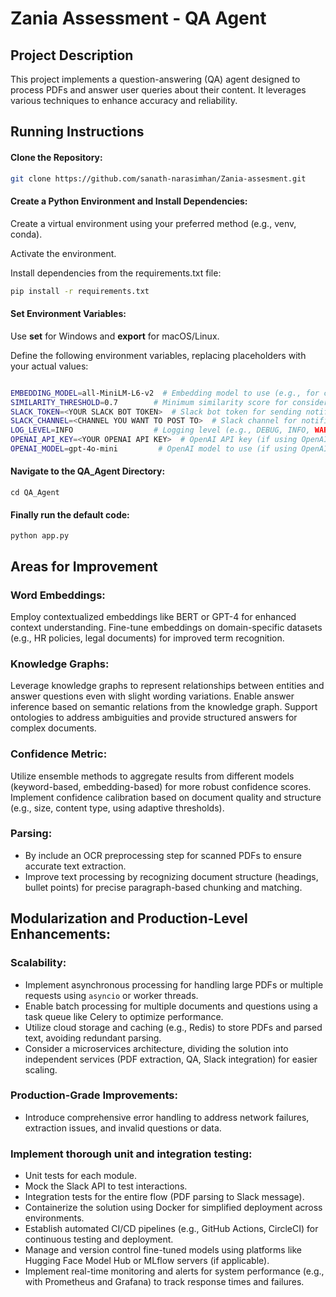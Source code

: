 # Zania Assessment - QA Agent

## Project Description

This project implements a question-answering (QA) agent designed to process PDFs and answer user queries about their content. It leverages various techniques to enhance accuracy and reliability.

## Running Instructions

#### Clone the Repository:

```bash
git clone https://github.com/sanath-narasimhan/Zania-assesment.git
```

#### Create a Python Environment and Install Dependencies:

Create a virtual environment using your preferred method (e.g., venv, conda).

Activate the environment.

Install dependencies from the requirements.txt file:

```bash
pip install -r requirements.txt
```

#### Set Environment Variables:

Use **set** for Windows and **export** for macOS/Linux.

Define the following environment variables, replacing placeholders with your actual values:

```bash

EMBEDDING_MODEL=all-MiniLM-L6-v2  # Embedding model to use (e.g., for contextualized embeddings)
SIMILARITY_THRESHOLD=0.7        # Minimum similarity score for considering a question match
SLACK_TOKEN=<YOUR SLACK BOT TOKEN>  # Slack bot token for sending notifications
SLACK_CHANNEL=<CHANNEL YOU WANT TO POST TO>  # Slack channel for notifications
LOG_LEVEL=INFO                  # Logging level (e.g., DEBUG, INFO, WARNING, ERROR)
OPENAI_API_KEY=<YOUR OPENAI API KEY>  # OpenAI API key (if using OpenAI models)
OPENAI_MODEL=gpt-4o-mini         # OpenAI model to use (if using OpenAI models)

```
#### Navigate to the QA_Agent Directory:

`cd QA_Agent`

#### Finally run the default code:

` python app.py `

## Areas for Improvement

### Word Embeddings:

Employ contextualized embeddings like BERT or GPT-4 for enhanced context understanding.
Fine-tune embeddings on domain-specific datasets (e.g., HR policies, legal documents) for improved term recognition.

### Knowledge Graphs:

Leverage knowledge graphs to represent relationships between entities and answer questions even with slight wording variations.
Enable answer inference based on semantic relations from the knowledge graph.
Support ontologies to address ambiguities and provide structured answers for complex documents.

### Confidence Metric:

Utilize ensemble methods to aggregate results from different models (keyword-based, embedding-based) for more robust confidence scores.
Implement confidence calibration based on document quality and structure (e.g., size, content type, using adaptive thresholds).

### Parsing:

- By include an OCR preprocessing step for scanned PDFs to ensure accurate text extraction.
- Improve text processing by recognizing document structure (headings, bullet points) for precise paragraph-based chunking and matching.

## Modularization and Production-Level Enhancements:

### Scalability:

- Implement asynchronous processing for handling large PDFs or multiple requests using `asyncio` or worker threads.
- Enable batch processing for multiple documents and questions using a task queue like Celery to optimize performance.
- Utilize cloud storage and caching (e.g., Redis) to store PDFs and parsed text, avoiding redundant parsing.
- Consider a microservices architecture, dividing the solution into independent services (PDF extraction, QA, Slack integration) for easier scaling.

### Production-Grade Improvements:

- Introduce comprehensive error handling to address network failures, extraction issues, and invalid questions or data.

### Implement thorough unit and integration testing:

- Unit tests for each module.
- Mock the Slack API to test interactions.
- Integration tests for the entire flow (PDF parsing to Slack message).
- Containerize the solution using Docker for simplified deployment across environments.
- Establish automated CI/CD pipelines (e.g., GitHub Actions, CircleCI) for continuous testing and deployment.
- Manage and version control fine-tuned models using platforms like Hugging Face Model Hub or MLflow servers (if applicable).
- Implement real-time monitoring and alerts for system performance (e.g., with Prometheus and Grafana) to track response times and failures.
